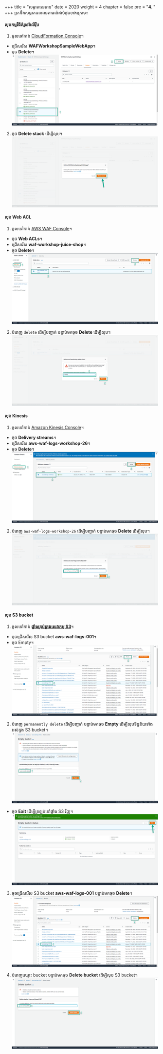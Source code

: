 
+++
title = "សម្អាតធនធាន"
date = 2020
weight = 4
chapter = false
pre = "<b>4. </b>"
+++
អ្នកនឹងសម្អាតធនធានតាមលំដាប់ដូចខាងក្រោម៖

#### លុបកម្មវិធីគំរូនៅលើវ៉ិប
1. ចូលទៅកាន់ [CloudFormation Console](https://console.aws.amazon.com/cloudformation/home)។
* ជ្រើសរើស **WAFWorkshopSampleWebApp**។
* ចុច **Delete**។
![Delete the sample web app](/public/images/4-cleanupresource/cleanupresource-001.png?featherlight=false&width=90pc)

2. ចុច **Delete stack** ដើម្បីលុប។
![Delete the sample web app](/public/images/4-cleanupresource/cleanupresource-002.png?featherlight=false&width=90pc)

#### លុប Web ACL
1. ចូលទៅកាន់ [AWS WAF Console](https://console.aws.amazon.com/wafv2/homev2/start?region=global)។
* ចុច **Web ACLs**។
* ជ្រើសរើស **waf-workshop-juice-shop**។
* ចុច **Delete**។
![Delete Web ACL](/public/images/4-cleanupresource/cleanupresource-003.png?featherlight=false&width=90pc)

2. បំពេញ ```delete``` ដើម្បីបញ្ជាក់ បន្ទាប់មកចុច **Delete** ដើម្បីលុប។
![Delete Web ACL](/public/images/4-cleanupresource/cleanupresource-004.png?featherlight=false&width=90pc)

#### លុប Kinesis
1. ចូលទៅកាន់ [Amazon Kinesis Console](https://us-east-1.console.aws.amazon.com/kinesis/home?region=us-east-1#/home)។
* ចុច **Delivery streams**។
* ជ្រើសរើស **aws-waf-logs-workshop-26**។
* ចុច **Delete**។
![Delete Kinesis](/public/images/4-cleanupresource/cleanupresource-005.png?featherlight=false&width=90pc)

2. បំពេញ ```aws-waf-logs-workshop-26``` ដើម្បីបញ្ជាក់ បន្ទាប់មកចុច **Delete** ដើម្បីលុប។
![Delete Kinesis](/public/images/4-cleanupresource/cleanupresource-006.png?featherlight=false&width=90pc)

#### លុប S3 bucket
1. ចូលទៅកាន់ [**ផ្ទាំងគ្រប់គ្រងសេវាកម្ម S3**](https://s3.console.aws.amazon.com/s3/)។
* ចុចជ្រើសរើស S3 bucket **aws-waf-logs-001**។
* ចុច Empty។
![Delete S3 bucket](/public/images/4-cleanupresource/cleanupresource-007.png?featherlight=false&width=90pc)

2. បំពេញ ```permanently delete``` ដើម្បីបញ្ជាក់ បន្ទាប់មកចុច **Empty** ដើម្បីលុបទិន្នន័យទាំងអស់ក្នុង S3 bucket។
![Delete S3 bucket](/public/images/4-cleanupresource/cleanupresource-008.png?featherlight=false&width=90pc)
* ចុច **Exit** ដើម្បីត្រឡប់ទៅផ្ទាំង S3 វិញ។
![Delete S3 bucket](/public/images/4-cleanupresource/cleanupresource-009.png?featherlight=false&width=90pc)

3. ចុចជ្រើសរើស S3 bucket **aws-waf-logs-001** បន្ទាប់មកចុច **Delete**។
![Delete S3 bucket](/public/images/4-cleanupresource/cleanupresource-010.png?featherlight=false&width=90pc)

4. បំពេញឈ្មោះ bucket បន្ទាប់មកចុច **Delete bucket** ដើម្បីលុប S3 bucket។
![Delete S3 bucket](/public/images/4-cleanupresource/cleanupresource-011.png?featherlight=false&width=90pc)
